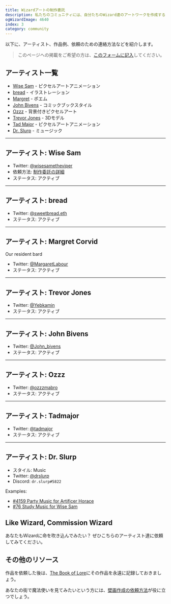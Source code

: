 ```yaml
---
title: Wizardアートの制作委託
description: 私たちのコミュニティには、自分たちのWizard達のアートワークを作成する活発なカルチャーがあります。このドキュメントは、Wizard達のアートワーク作成の依頼を受けている人達をまとめたものです。
ogWizardImage: 4640
index: 3
category: community
---
```


以下に、アーティスト、作品例、依頼のための連絡方法などを紹介します。
> このページへの掲載をご希望の方は、[このフォームに記入](https://forms.gle/t13fCVumPSNoao7P8)してください。


## アーティスト一覧

- [Wise Sam](#wise-sam) - ピクセルアートアニメーション
- [bread](#bread) - イラストレーション 
- [Margret](#margret) - ポエム
- [John Bivens](#jb) - コミックブックスタイル
- [Ozzz](#ozzz) - 背景付きピクセルアート
- [Trevor Jones](#trev) - 3Dモデル
- [Tad Major](#tad) - ピクセルアートアニメーション
- [Dr. Slurp](#slurp) - ミュージック

---

## <a name="wise-sam"></a>アーティスト: Wise Sam

- Twitter: [@wisesametheviper](https://twitter.com/wisesamtheviper)
- 依頼方法: [制作委託の詳細](https://hackmd.io/@fireninjadarkness/wizard-animations)
- ステータス: アクティブ

<WizardArt wizard="76" url="https://i.imgur.com/UMBV3jp.gif" />

<WizardArt wizard="2651" url="https://i.imgur.com/9qBlGgY.gif" />

<WizardArt wizard="2752" url="https://i.imgur.com/zgtW2H6.gif" />

<WizardArt wizard="6001" url="https://i.imgur.com/XE8nebn.gif" />

---

## <a name="bread"></a>アーティスト: bread

- Twitter: [@sweetbread.eth](https://twitter.com/sweetbread_eth)
- ステータス: アクティブ

<WizardArt wizard="2922" url="https://i.imgur.com/IP0y4rF.png" pixelArt={false}  />

<WizardArt wizard="9745" url="https://i.imgur.com/PqBudpO.jpg" pixelArt={false}  />

<WizardArt wizard="4853" url="https://i.imgur.com/5KacfZT.png" pixelArt={false}  />

---

## <a name="margret"></a>アーティスト: Margret Corvid

Our resident bard

- Twitter: [@MargaretLabour](https://twitter.com/MargaretLabour)
- ステータス: アクティブ

<WizardArt wizard="2271" url="https://i.imgur.com/BF9hpO0.png" />

<WizardArt wizard="78" url="https://i.imgur.com/EJlFph7.png" />

---

## <a name="trev"></a>アーティスト: Trevor Jones

- Twitter: [@Yebkamin](https://twitter.com/yebkamin)
- ステータス: アクティブ

<WizardArt wizard="5667" url="https://i.imgur.com/ehPy9GS.gif" />

<WizardArt wizard="5627" url="https://i.imgur.com/vMuQbwx.gif" />

<WizardArt wizard="5470" url="https://i.imgur.com/fz0kEYD.gif" />

---

## <a name="jb"></a>アーティスト: John Bivens

- Twitter: [@John_bivens](https://twitter.com/John_Bivens)
- ステータス: アクティブ

<WizardArt wizard="8664" url="https://i.imgur.com/sRMJy5l.jpg" pixelArt={false} />

---

## <a name="ozzz"></a>アーティスト: Ozzz

- Twitter: [@ozzzmabro](https://twitter.com/ozzzmabro)
- ステータス: アクティブ

<WizardArt wizard="6725" url="https://i.imgur.com/uMlj1d7.jpg" />

<WizardArt wizard="6776" url="https://i.imgur.com/e9en8eR.jpg" />

---

## <a name="tad"></a>アーティスト: Tadmajor

- Twitter: [@tadmajor](https://twitter.com/tadmajor)
- ステータス: アクティブ

<WizardArt wizard="685" url="https://i.imgur.com/kqQscBS.gif" />

<WizardArt wizard="1061" url="https://i.imgur.com/yGmszqr.gif" />

---

## <a name="slurp"></a>アーティスト: Dr. Slurp

- スタイル: Music
- Twitter: [@dr*slurp*](https://twitter.com/dr_slurp_)
- Discord: `dr.slurp#5822`

Examples:

- [#4159 Party Music for Artificer Horace](https://opensea.io/assets/0x495f947276749ce646f68ac8c248420045cb7b5e/9013605400530109520503820491760377436763154446583357164055150077560695554049)
- [#76 Study Music for Wise Sam](https://opensea.io/assets/0x495f947276749ce646f68ac8c248420045cb7b5e/90136054005301095205038204917603774367631544465833571640551500786602071818250)

## Like Wizard, Commission Wizard

あなたもWizardに命を吹き込んでみたい？ ぜひこちらのアーティスト達に依頼してみてください。

## その他のリソース

作品を依頼した後は、[The Book of Lore](/lore)にその作品を永遠に記録しておきましょう。

あなたの街で魔法使いを見てみたいという方には、[壁画作成の依頼方法](/posts/murals)が役に立つでしょう。
